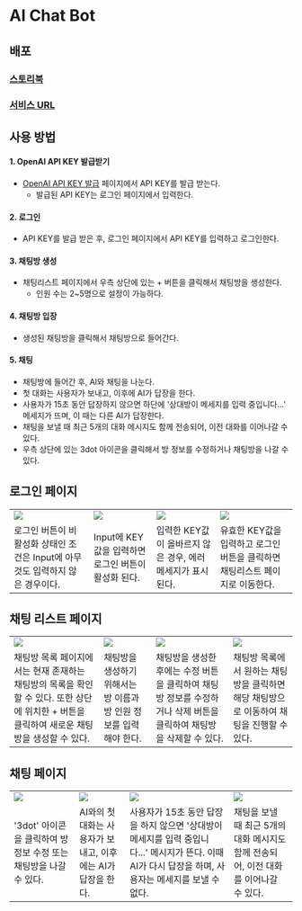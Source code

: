 # AI Chat Bot

## 배포

### [스토리북](https://644b770d6f31c5b4ea387fb7-oqpfbaobgl.chromatic.com)

### [서비스 URL](https://chatting-gpt.vercel.app)

## 사용 방법

#### 1. OpenAI API KEY 발급받기

- [OpenAI API KEY 발급](https://platform.openai.com/account/api-keys) 페이지에서 API KEY를 발급 받는다.
  - 발급된 API KEY는 로그인 페이지에서 입력한다.

#### 2. 로그인

- API KEY를 발급 받은 후, 로그인 페이지에서 API KEY를 입력하고 로그인한다.

#### 3. 채팅방 생성

- 채팅리스트 페이지에서 우측 상단에 있는 + 버튼을 클릭해서 채팅방을 생성한다.
  - 인원 수는 2~5명으로 설정이 가능하다.

#### 4. 채팅방 입장

- 생성된 채팅방을 클릭해서 채팅방으로 들어간다.

#### 5. 채팅

- 채팅방에 들어간 후, AI와 채팅을 나눈다.
- 첫 대화는 사용자가 보내고, 이후에 AI가 답장을 한다.
- 사용자가 15초 동안 답장하지 않으면 하단에 '상대방이 메세지를 입력 중입니다...' 메세지가 뜨며, 이 때는 다른 AI가 답장한다.
- 채팅을 보낼 때 최근 5개의 대화 메시지도 함께 전송되어, 이전 대화를 이어나갈 수 있다.
- 우측 상단에 있는 3dot 아이콘을 클릭해서 방 정보를 수정하거나 채팅방을 나갈 수 있다.

## 로그인 페이지

<table>
  <tr>
    <td>
      <img src="https://user-images.githubusercontent.com/70426440/235067458-dcf81883-50c3-4bd7-9282-8b8b94f356dd.png">
    </td>
    <td>
     <img src="https://user-images.githubusercontent.com/70426440/235068337-d38a7066-c144-4817-bccb-16c42da2f14d.png">
    </td>
     <td>
     <img src="https://user-images.githubusercontent.com/70426440/235068483-8836987a-32e0-4cc7-8d0d-06eda6330ee2.png">
    </td>
    <td>
     <img src="https://user-images.githubusercontent.com/70426440/235069679-8cdebe69-2c06-43fd-893b-d81f91bcb31d.png">
    </td>
  </tr>
    <tr>
    <td>로그인 버튼이 비활성화 상태인 조건은 Input에 아무것도 입력하지 않은 경우이다.</td>
    <td>Input에 KEY값을 입력하면 로그인 버튼이 활성화 된다.</td>
    <td>입력한 KEY값이 올바르지 않은 경우, 에러 메세지가 표시된다.</td>
    <td>유효한 KEY값을 입력하고 로그인 버튼을 클릭하면 채팅리스트 페이지로 이동한다.</td>
  </tr>
</table>

## 채팅 리스트 페이지

<table>
  <tr>
    <td>
      <img src="https://user-images.githubusercontent.com/70426440/235071641-3e661abc-5c2b-4948-b3ae-30f103e76a92.png">
    </td>
    <td>
     <img src="https://user-images.githubusercontent.com/70426440/235071772-7ab469ea-fbd1-4c47-9304-aded310458dc.png">
    </td>
     <td>
     <img src="https://user-images.githubusercontent.com/70426440/235071903-5c052739-ff8e-49dc-9d05-7b6533ec29d6.png">
    </td>
    <td>
     <img src="https://user-images.githubusercontent.com/70426440/235072089-c6634f63-ecd8-4d7f-b8b5-8f977cc5ba68.png">
    </td>
  </tr>
    <tr>
    <td>채팅방 목록 페이지에서는 현재 존재하는 채팅방의 목록을 확인할 수 있다. 또한 상단에 위치한 + 버튼을 클릭하여 새로운 채팅방을 생성할 수 있다.</td>
    <td>채팅방을 생성하기 위해서는 방 이름과 방 인원 정보를 입력해야 한다.</td>
    <td>채팅방을 생성한 후에는 수정 버튼을 클릭하여 채팅방 정보를 수정하거나 삭제 버튼을 클릭하여 채팅방을 삭제할 수 있다.</td>
    <td>채팅방 목록에서 원하는 채팅방을 클릭하면 해당 채팅방으로 이동하여 채팅을 진행할 수 있다.</td>
  </tr>
</table>

## 채팅 페이지

<table>
  <tr>
    <td>
      <img src="https://user-images.githubusercontent.com/70426440/235074475-643a6429-9f92-4343-a415-2faca21b16ab.png">
    </td>
    <td>
     <img src="https://user-images.githubusercontent.com/70426440/235078626-2074d737-6c20-441d-a8c6-3124d18958c8.png">
    </td>
     <td>
     <img src="https://user-images.githubusercontent.com/70426440/235077644-fde122c7-1ea0-4e14-a95f-9e5525df5449.png">
    </td>
    <td>
     <img src="https://user-images.githubusercontent.com/70426440/235077337-08840867-f436-47a7-a5d0-f565ff2478a6.png">
    </td>
  </tr>
    <tr>
    <td>'3dot' 아이콘을 클릭하여 방 정보 수정 또는 채팅방을 나갈 수 있다.</td>
    <td>AI와의 첫 대화는 사용자가 보내고, 이후에는 AI가 답장을 한다.</td>
    <td>사용자가 15초 동안 답장을 하지 않으면 '상대방이 메세지를 입력 중입니다...' 메시지가 뜬다. 이때 AI가 다시 답장을 하며, 사용자는 메세지를 보낼 수 없다.</td>
    <td>채팅을 보낼 때 최근 5개의 대화 메시지도 함께 전송되어, 이전 대화를 이어나갈 수 있다.</td>
  </tr>
</table>

